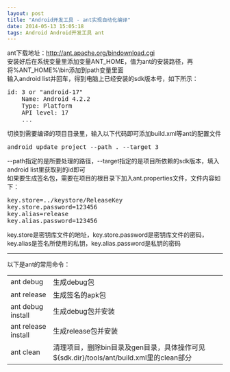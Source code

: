 ```yaml
---
layout: post
title: "Android开发工具 - ant实现自动化编译"
date: 2014-05-13 15:05:18
tags: Android Android开发工具 ant
---
```


ant下载地址：<http://ant.apache.org/bindownload.cgi>  
安装好后在系统变量里添加变量ANT_HOME，值为ant的安装路径，再将%ANT_HOME%\bin添加到path变量里面  
输入android list并回车，得到电脑上已经安装的sdk版本号，如下所示：  
<pre>
id: 3 or "android-17"
	Name: Android 4.2.2
	Type: Platform
	API level: 17
	...
</pre>
切换到需要编译的项目目录里，输入以下代码即可添加build.xml等ant的配置文件
<pre>
android update project --path . --target 3
</pre>
--path指定的是所要处理的路径，--target指定的是项目所依赖的sdk版本，填入android list里获取到的id即可  
如果要生成签名包，需要在项目的根目录下加入ant.properties文件，文件内容如下：
<pre>
key.store=../keystore/ReleaseKey
key.store.password=123456
key.alias=release
key.alias.password=123456
</pre>
key.store是密钥库文件的地址，key.store.password是密钥库文件的密码，key.alias是签名所使用的私钥，key.alias.password是私钥的密码  
<hr/>
以下是ant的常用命令：
<table>
   <tr>
      <td>ant debug</td>
      <td>生成debug包</td>
   </tr>
   <tr>
      <td>ant release</td>
      <td>生成签名的apk包</td>
   </tr>
   <tr>
      <td>ant debug install</td>
      <td>生成debug包并安装</td>
   </tr>
   <tr>
      <td>ant release install</td>
      <td>生成release包并安装</td>
   </tr>
   <tr>
      <td>ant clean</td>
      <td>清理项目，删除bin目录及gen目录，具体操作可见${sdk.dir}/tools/ant/build.xml里的clean部分</td>
   </tr>
</table>